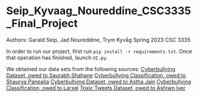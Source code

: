 # Seip_Kyvaag_Noureddine_CSC3335_Final_Project
Authors: Garald Seip, Jad Noureddine, Trym Kyvåg
Spring 2023
CSC 3335

In order to run our project, first run `pip install -r requirements.txt`. Once that operation has finished, launch `UI.py`.

We obtained our data sets from the following sources:
[Cyberbullying Dataset, owed to Saurabh Shahane](https://www.kaggle.com/datasets/saurabhshahane/cyberbullying-dataset)
[Cyberbullying Classification, owed to Shaurya Panpalia](https://www.kaggle.com/datasets/shauryapanpalia/cyberbullying-classification)
[Cyberbullying Dataset, owed to Astha Jain](https://www.kaggle.com/datasets/asthajain01/cyberbullying-dataset)
[Cyberbullying Classification, owed to Larxel](https://www.kaggle.com/datasets/andrewmvd/cyberbullying-classification)
[Toxic Tweets Dataset, owed to Ashiwn Iyer](https://www.kaggle.com/datasets/ashwiniyer176/toxic-tweets-dataset)
